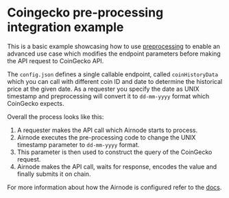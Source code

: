 # Coingecko pre-processing integration example

This is a basic example showcasing how to use
[preprocessing](https://docs.api3.org/ois/v1.0.0/ois.html#_5-9-preprocessingspecifications) to enable an advanced use
case which modifies the endpoint parameters before making the API request to CoinGecko API.

The `config.json` defines a single callable endpoint, called `coinHistoryData` which you can call with different coin ID
and date to determine the historical price at the given date. As a requester you specify the date as UNIX timestamp and
preprocessing will convert it to `dd-mm-yyyy` format which CoinGecko expects.

Overall the process looks like this:

1. A requester makes the API call which Airnode starts to process.
2. Airnode executes the pre-processing code to change the UNIX timestamp parameter to `dd-mm-yyyy` format.
3. This parameter is then used to construct the query of the CoinGecko request.
4. Airnode makes the API call, waits for response, encodes the value and finally submits it on chain.

For more information about how the Airnode is configured refer to the
[docs](https://docs.api3.org/airnode/latest/grp-providers/guides/build-an-airnode/configuring-airnode.html).
